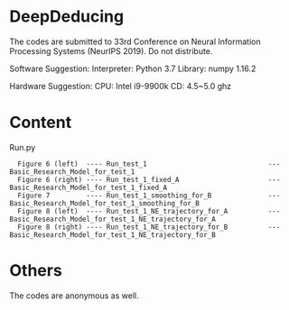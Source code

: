 # DeepDeducing

The codes are submitted to 33rd Conference on Neural Information Processing Systems (NeurIPS 2019). Do not distribute.

Software Suggestion:
      Interpreter: Python 3.7
      Library:     numpy 1.16.2

Hardware Suggestion:
      CPU:         Intel i9-9900k 
      CD:          4.5~5.0 ghz
      
# Content



Run.py

      Figure 6 (left)  ---- Run_test_1                              --- Basic_Research_Model_for_test_1
      Figure 6 (right) ---- Run_test_1_fixed_A                      --- Basic_Research_Model_for_test_1_fixed_A
      Figure 7         ---- Run_test_1_smoothing_for_B              --- Basic_Research_Model_for_test_1_smoothing_for_B
      Figure 8 (left)  ---- Run_test_1_NE_trajectory_for_A          --- Basic_Research_Model_for_test_1_NE_trajectory_for_A
      Figure 8 (right) ---- Run_test_1_NE_trajectory_for_B          --- Basic_Research_Model_for_test_1_NE_trajectory_for_B


# Others
The codes are anonymous as well.
